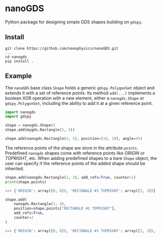 # nanoGDS

Python package for designing simple GDS shapes building on `gdspy`.

## Install

```
git clone https://github.com/nanophysics/nanoGDS.git
...
cd nanogds
pip install .
```

## Example

The `nanoGDS` base class `Shape` holds a generic `gdspy.PolygonSet` object and extends it with a set of reference points. Its method `add(...)` implements a boolean XOR operation with a new element, either a `nanogds.Shape` or `gdspy.PolygonSet`, including the ability to add it at a given reference point.

```python
import nanogds
import gdspy

shape = nanogds.Shape()
shape.add(mygds.Rectangle(2, 3))

shape.add(nanogds.Rectangle(4, 5), position=(10, 10), angle=45)

```

The reference points of the shape are store in the attribute `points`. Predefined `nanogds` shapes come with reference points like *ORIGIN* or *TOPRIGHT*, etc. When adding predefined shapes to a bare `Shape` object, the user can specify if the reference points of the added shape should be inherited. 

```python
shape.add(nanogds.Rectangle(2, 3), add_refs=True, counter=1)
print(shape.points)

>>> {'ORIGIN': array([0, 0]), 'RECTANGLE #1 TOPRIGHT': array([2, 3])}

shape.add(
    nanogds.Rectangle(3, 4), 
    position=shape.points["RECTANGLE #1 TOPRIGHT"], 
    add_refs=True, 
    counter=2
)

>>> {'ORIGIN': array([0, 0]), 'RECTANGLE #1 TOPRIGHT': array([2, 3]), 'RECTANGLE #2 TOPRIGHT': array([5, 7])}
```
